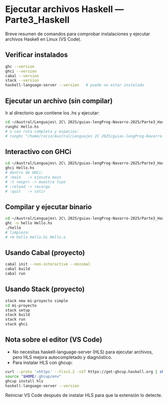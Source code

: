# Ejecutar archivos Haskell — Parte3_Haskell

Breve resumen de comandos para comprobar instalaciones y ejecutar archivos Haskell en Linux (VS Code).

## Verificar instalados
```bash
ghc --version
ghci --version
cabal --version
stack --version
haskell-language-server --version   # puede no estar instalado
```

## Ejecutar un archivo (sin compilar)
Ir al directorio que contiene los .hs y ejecutar:
```bash
cd ~/Austral/Lenguajes\ 2C\ 2025/guias-lengProg-Navarro-2025/Parte3_Haskell
runghc Hello.hs
# o con ruta completa y espacios:
# runghc "/home/rocio/Austral/Lenguajes 2C 2025/guias-lengProg-Navarro-2025/Parte3_Haskell/Hello.hs"
```

## Interactivo con GHCi
```bash
cd ~/Austral/Lenguajes\ 2C\ 2025/guias-lengProg-Navarro-2025/Parte3_Haskell
ghci Hello.hs
# dentro de GHCi:
# :main   -> ejecuta main
# :t <expr> -> muestra tipo
# :reload -> recarga
# :quit   -> salir
```

## Compilar y ejecutar binario
```bash
cd ~/Austral/Lenguajes\ 2C\ 2025/guias-lengProg-Navarro-2025/Parte3_Haskell
ghc -o hello Hello.hs
./hello
# limpieza:
# rm hello Hello.hi Hello.o
```

## Usando Cabal (proyecto)
```bash
cabal init --non-interactive --minimal
cabal build
cabal run
```

## Usando Stack (proyecto)
```bash
stack new mi-proyecto simple
cd mi-proyecto
stack setup
stack build
stack run
stack ghci
```

## Nota sobre el editor (VS Code)
- No necesitas haskell-language-server (HLS) para ejecutar archivos, pero HLS mejora autocompletado y diagnóstico.
- Para instalar HLS con ghcup:
```bash
curl --proto '=https' --tlsv1.2 -sSf https://get-ghcup.haskell.org | sh
source "$HOME/.ghcup/env"
ghcup install hls
haskell-language-server --version
```
Reiniciar VS Code después de instalar HLS para que la extensión lo detecte.
